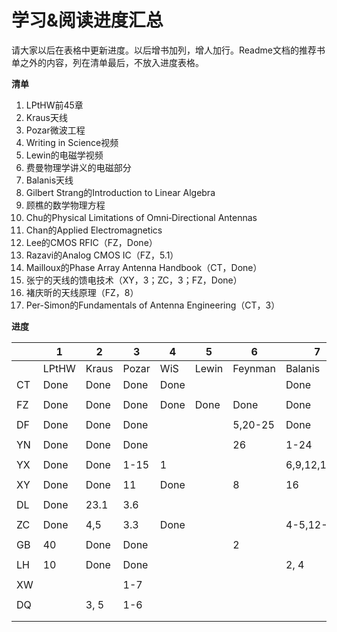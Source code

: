 # 学习&阅读进度汇总

请大家以后在表格中更新进度。以后增书加列，增人加行。Readme文档的推荐书单之外的内容，列在清单最后，不放入进度表格。

**清单**

1. LPtHW前45章
2. Kraus天线
3. Pozar微波工程
4. Writing in Science视频
5. Lewin的电磁学视频
6. 费曼物理学讲义的电磁部分
7. Balanis天线
8. Gilbert Strang的Introduction to Linear Algebra
9. 顾樵的数学物理方程
10. Chu的Physical Limitations of Omni‐Directional Antennas
11. Chan的Applied Electromagnetics
12. Lee的CMOS RFIC（FZ，Done）
13. Razavi的Analog CMOS IC（FZ，5.1）
14. Mailloux的Phase Array Antenna Handbook（CT，Done）
15. 张宁的天线的馈电技术（XY，3；ZC，3；FZ，Done）
16. 褚庆昕的天线原理（FZ，8）
17. Per-Simon的Fundamentals of Antenna Engineering（CT，3）

**进度**

|      | 1     | 2     | 3       | 4    | 5     | 6       | 7            | 8       | 9     | 10  | 11 |
| ---- | ----- | ----- | ------- | ---- | ----- | ------- | ------------ | -------- | ------ | ---- | ---- |
|      | LPtHW | Kraus | Pozar   | WiS  | Lewin | Feynman | Balanis      | Strang | Gu | Chu | Chan |
| CT   | Done  | Done  | Done    | Done |       |         | Done         |       |        |      |      |
|      |       |       |         |      |       |         |              |          |        |      |      |
| FZ   | Done  | Done  | Done    | Done | Done  | Done    | Done         | Done | Done | Done | Done |
|      |       |       |         |      |       |         |              |          |        |      |      |
| DF   | Done  | Done  |   Done  |      |       | 5,20-25 | Done         |          |        | Done |      |
|      |       |       |         |      |       |         |              |          |        |      |      |
| YN   | Done  | Done  | Done    |      |       | 26      | 1-24         |          |        |      |      |
|      |       |       |         |      |       |         |              |          |        |      |      |
| YX   | Done  | Done  |  1-15   |   1   |       |         | 6,9,12,14,16 |          |        |      |      |
|      |       |       |         |      |       |         |              |          |        |      |      |
| XY   | Done  | Done    | 11      | Done |       |    8     | 16 |          |        |      |      |
|      |       |       |         |      |       |         |              |          |        |      |      |
| DL   | Done  | 23.1  | 3.6     |      |       |         |              |          |        |      |      |
|      |       |       |         |      |       |         |              |          |        |      |      |
| ZC   | Done  | 4,5  | 3.3    | Done |       |         | 4-5,12-16    |          |        |      |      |
|      |       |       |         |      |       |         |              |          |        |      |      |
| GB   | 40    | Done  | Done    |      |       |   2     |              |          | Done      |      |      |
|      |       |       |         |      |       |         |              |          |        |      |      |
| LH   | 10    | Done  | Done   |      |       |         |      2, 4       |          | 7       |      |      |
|      |       |       |         |      |       |         |              |          |        |      |      |
| XW   |       |       |   1-7   |      |       |         |              |          |        |      |      |
|      |       |       |         |      |       |         |              |          |        |      |      |
| DQ   |       |  3, 5 |   1-6   |      |       |         |              |          |        |      |      |
|    |       |       |      |      |       |         |              |          |        |      |      |
|      |       |       |       | | | | | | | | |
